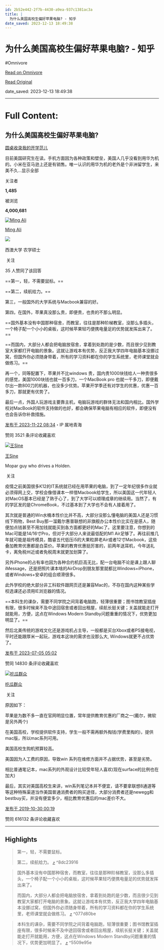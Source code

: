 ```yaml
---
id: 2b52e442-2f7b-4430-a9ea-937c1381ac3a
title: |
  为什么美国高校生偏好苹果电脑? - 知乎
date_saved: 2023-12-13 18:49:38
---
```


# 为什么美国高校生偏好苹果电脑? - 知乎
#Omnivore

[Read on Omnivore](https://omnivore.app/me/https-www-zhihu-com-question-348612536-answer-3298369440-18c6595ed6a)

[Read Original](https://www.zhihu.com/question/348612536/answer/3298369440)

date_saved: 2023-12-13 18:49:38


--- 

# Full Content: 

## 为什么美国高校生偏好苹果电脑?

[圆桌收录我的开学范儿](https://www.zhihu.com/roundtable/mycollegestyle)

目前美国研究生在读。手机方面因为各种政策和壁垒，美国人几乎没看到用华为机的。小米在亚马逊上还是有销售。唯一认识的用华为机的老外是个非洲留学生，来美不久…显示全部 ​

关注者

**1,485**

被浏览

**4,000,681**

[![Ming Ali](https://proxy-prod.omnivore-image-cache.app/0x0,sGxopIRulX8r9imZY22D4nnYkMS4bzQWqjdS6J3NQ7vg/https://picx.zhimg.com/v2-e0d3d011ba4cb9944ed085b34df5e2e6_l.jpg?source=2c26e567)](https://www.zhihu.com/people/ming-ali)

[Ming Ali](https://www.zhihu.com/people/ming-ali)

[​](https://www.zhihu.com/question/48510028)​![](https://proxy-prod.omnivore-image-cache.app/0x0,sRpP1H2oa_TfsDLpATwsIt6ipVLRN7HlUZGTch2Ee4JQ/https://picx.zhimg.com/v2-4812630bc27d642f7cafcd6cdeca3d7a.jpg?source=88ceefae)

西澳大学 农学硕士

​ 关注

35 人赞同了该回答

==第一，轻，不需要鼠标。==

==第二，续航给力。==

第三，一般国外的大学系统与Macbook兼容的好。

第四，在国外，苹果真没那么贵，即便贵，也贵的不那么明显。

==国外基本没有中国那种宿舍，而教室，往往是那种阶梯教室，没那么多插头，一个椅子配一个小小的桌板，这时候苹果轻巧便携电量足的优势就发挥出来了。==

==而国内，大部分人都会把电脑放宿舍，拿着到处跑的是少数，而且很少见到教室大家都打开电脑的景象。这就让游戏本有优势，反正我大学四年电脑基本没挪过窝，但国外你必须随身带着，所有的学习资料都在你的学生系统里，老师课堂就会做练习。==

再一个，同等配置下，苹果并不比windows 贵，国内贵1000块钱给人一种贵很多的感觉，美国1000块钱也就一百多刀，一个MacBook pro 也就一千多刀，即便戴尔出一款800刀的机器，也没多少优势。苹果开学季还有对学生的优惠，优惠一百多刀，那就更有优势了。

最后一点，外国人玩游戏主要靠主机，电脑玩游戏的群体无法和国内相比。国外学校对MacBook的软件支持做的也好，都会确保苹果电脑有相应的软件，即便没有也会告诉你补救措施。

[发布于 2023-11-22 08:34](https://www.zhihu.com/question/348612536/answer/3298369440)・IP 属地青海

​赞同 35​​21 条评论​收藏​喜欢

[![王Sine](https://proxy-prod.omnivore-image-cache.app/0x0,sSPPu4KYeZmzj8_5C6bOECVGr7lDvwUeXFN8ng_7rJbw/https://picx.zhimg.com/v2-b76444200c6891a411b8e34bba2ee498_l.jpg?source=1def8aca)](https://www.zhihu.com/people/wang-sine-29)

[王Sine](https://www.zhihu.com/people/wang-sine-29)

Mopar guy who drives a Holden.

​ 关注

疫情之前美国很多K12的IT系统就已经在用苹果的电脑，到了一定年纪很多作业就必须得网上交，学校会像借课本一样借Macbook给学生，所以美国这一代年轻人对MacOS基本已经是了熟于心了，到了大学可以顺理成章的继续用。当然了，有的学区发的是ChromeBook，不过基本到了大学也不会有人接着用了。

其次就是普通的Win水桶本性价比并不高，大部分没那么懂电脑的美国人还是习惯线下购物，Best Buy那一溜戴尔惠普联想的非旗舰办公本性价比实在是感人，随便加点钱甚至不用加钱就能买到各方面都更好的Mac了。这里要注意，你想到的Mac可能是14/16寸Pro，但对于大部分人来说最低配的M1 Air足够了。再往前推几年就可能是祖传模具，酷睿五代低压i5的大果粒屏老Air或者12寸Macbook，这些叠加教育优惠都是白菜价。苹果的教育优惠挺厉害的，前两年送耳机，今年送礼卡，离免税州近或者免税周末就更加划算了。

另外iPhone的占有率也因为各种合约机巨高无比，配一台电脑不论是课上跟人聊iMessage，还是把照片课本啥的AirDrop到朋友那里就都比Windows+iPhone，或者Windows+安卓的组合顺滑很多。

此外学校的绝大部分非工科软件跟网页还是兼容Mac的，不存在国内这种某些学校选课还必须用IE浏览器的情况。

==本科生的课杂，需要不同学院之间背着电脑跑，轻薄很重要；图书馆教室插座有限，很多时候来不及中途回宿舍或者回出租屋，续航长挺关键；关盖就能走打开就能用，方便，这点在Windows Modern Standby问题重重的情况下，优势更加明显了。==

然后北美传统的游戏文化还是游戏机占主导，一般都是买台Xbox或者PS接电视，平时还能跟厚米一起玩，游戏本这块的需求也没那么大, Windows就更不占优势了。

[发布于 2023-07-05 05:02](https://www.zhihu.com/question/348612536/answer/3104566878)

​赞同 148​​30 条评论​收藏​喜欢

[![吃瓜群众](https://proxy-prod.omnivore-image-cache.app/0x0,sYPOst_vEAudSx_wTU8sqAW1P6hYvsnvtGO6ogPfY6n0/https://picx.zhimg.com/v2-abed1a8c04700ba7d72b45195223e0ff_l.jpg?source=1def8aca)](https://www.zhihu.com/people/chi-gua-qun-zhong-59-37)

[吃瓜群众](https://www.zhihu.com/people/chi-gua-qun-zhong-59-37)

​ 关注

原因如下：

苹果是为数不多一直在官网明显位置，常年提供教育优惠的厂商之一(戴尔，微软是另外两个)

在美国高校，学校提供软件支持，学生一般不需再额外掏钱(学费里掏的)，提供mac版，所以mac系列可用。

美国高校生购机预算较高。

美国因为人工费的原因，导致win 系列在维修方面并不占据优势，甚至是劣势。

相比普通笔记本，mac系列的外观设计比较受年轻人喜欢(现在surface的比例也在加大)

最后，其实对美国高校生来讲，win系列笔记本并不便宜，请不要拿联想8通道等等这种特殊渠道当作美国普通消费者的购买途径，大部分消费者还是newegg和bestbuy买，并没有便宜多少，相比教育优惠后的mac差价不大。

[发布于 2019-10-30 00:19](https://www.zhihu.com/question/348612536/answer/874839148)

​赞同 616​​132 条评论​收藏​喜欢

---

## Highlights

> 第一，轻，不需要鼠标。
> 
> 第二，续航给力。 [⤴️](https://omnivore.app/me/https-www-zhihu-com-question-348612536-answer-3298369440-18c6595ed6a#8dc23916-356e-4c57-8952-0ea802198a61)  ^8dc23916

> 国外基本没有中国那种宿舍，而教室，往往是那种阶梯教室，没那么多插头，一个椅子配一个小小的桌板，这时候苹果轻巧便携电量足的优势就发挥出来了。
> 
> 而国内，大部分人都会把电脑放宿舍，拿着到处跑的是少数，而且很少见到教室大家都打开电脑的景象。这就让游戏本有优势，反正我大学四年电脑基本没挪过窝，但国外你必须随身带着，所有的学习资料都在你的学生系统里，老师课堂就会做练习。 [⤴️](https://omnivore.app/me/https-www-zhihu-com-question-348612536-answer-3298369440-18c6595ed6a#077d80be-74f7-4aa5-98dc-7ce0aae54c10)  ^077d80be

> 本科生的课杂，需要不同学院之间背着电脑跑，轻薄很重要；图书馆教室插座有限，很多时候来不及中途回宿舍或者回出租屋，续航长挺关键；关盖就能走打开就能用，方便，这点在Windows Modern Standby问题重重的情况下，优势更加明显了。 [⤴️](https://omnivore.app/me/https-www-zhihu-com-question-348612536-answer-3298369440-18c6595ed6a#5509e95e-cbea-4038-b620-94e045bdf466)  ^5509e95e

